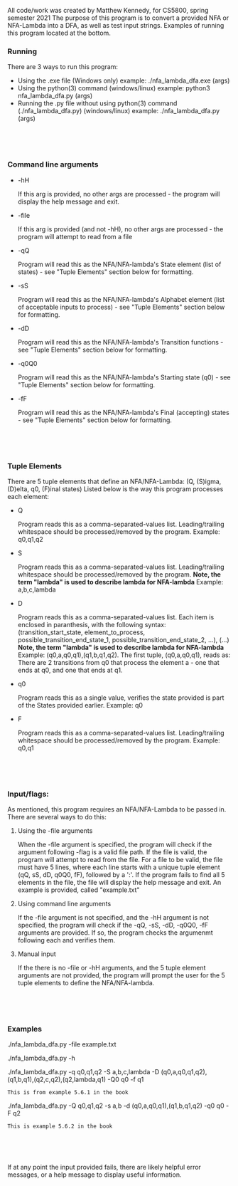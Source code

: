 All code/work was created by Matthew Kennedy, for CS5800, spring semester 2021
The purpose of this program is to convert a provided NFA or NFA-Lambda into a DFA, as well as test input strings.
Examples of running this program located at the bottom.



### Running
There are 3 ways to run this program:
* Using the .exe file (Windows only)
	example: ./nfa_lambda_dfa.exe (args)
* Using the python(3) command (windows/linux)
	example: python3 nfa_lambda_dfa.py (args)
* Running the .py file without using python(3) command (./nfa_lambda_dfa.py) (windows/linux)
	example: ./nfa_lambda_dfa.py (args)
	
<p>&nbsp;</p>
<p>&nbsp;</p>

### Command line arguments
* -hH

	If this arg is provided, no other args are processed - the program will display the help message and exit.
* -file
 
	If this arg is provided (and not -hH), no other args are processed - the program will attempt to read from a file
* -qQ
 
	Program will read this as the NFA/NFA-lambda's State element (list of states) - see "Tuple Elements" section below for formatting.
* -sS
 
	Program will read this as the NFA/NFA-lambda's Alphabet element (list of acceptable inputs to process) - see "Tuple Elements" section below for formatting.
* -dD
 
	Program will read this as the NFA/NFA-lambda's Transition functions - see "Tuple Elements" section below for formatting.
* -q0Q0
 
	Program will read this as the NFA/NFA-lambda's Starting state (q0) - see "Tuple Elements" section below for formatting.
* -fF

	Program will read this as the NFA/NFA-lambda's Final (accepting) states - see "Tuple Elements" section below for formatting.

<p>&nbsp;</p>
<p>&nbsp;</p>

### Tuple Elements
There are 5 tuple elements that define an NFA/NFA-Lambda: (Q, (S)igma, (D)elta, q0, (F)inal states)
Listed below is the way this program processes each element:
* Q

	Program reads this as a comma-separated-values list. Leading/trailing whitespace should be processed/removed by the program.
	Example: q0,q1,q2
* S

	Program reads this as a comma-separated-values list. Leading/trailing whitespace should be processed/removed by the program.
	**Note, the term "lambda" is used to describe lambda for NFA-lambda**
	Example: a,b,c,lambda
	
* D

	Program reads this as a comma-separated-values list. Each item is enclosed in paranthesis, with the following syntax: (transition_start_state, element_to_process, possible_transition_end_state_1, possible_transition_end_state_2, ...), (...)
	**Note, the term "lambda" is used to describe lambda for NFA-lambda**
	Example: (q0,a,q0,q1),(q1,b,q1,q2). The first tuple, (q0,a,q0,q1), reads as: There are 2 transitions from q0 that process the element a - one that ends at q0, and one that ends at q1.
	
* q0

	Program reads this as a single value, verifies the state provided is part of the States provided earlier.
	Example: q0
	
* F

	Program reads this as a comma-separated-values list. Leading/trailing whitespace should be processed/removed by the program.
	Example: q0,q1

<p>&nbsp;</p>
<p>&nbsp;</p>

### Input/flags:
As mentioned, this program requires an NFA/NFA-Lambda to be passed in. There are several ways to do this:
1. Using the -file arguments

	When the -file argument is specified, the program will check if the argument following -flag is a valid file path.
	If the file is valid, the program will attempt to read from the file. For a file to be valid, the file must have 5 lines, where each line starts with a unique tuple element (qQ, sS, dD, q0Q0, fF), followed by a ':'.
	If the program fails to find all 5 elements in the file, the file will display the help message and exit.
	An example is provided, called "example.txt"
2. Using command line arguments

	If the -file argument is not specified, and the -hH argument is not specified, the program will check if the -qQ, -sS, -dD, -q0Q0, -fF arguments are provided. If so, the program checks the argumenmt following each and verifies them.
3. Manual input

	If the there is no -file or -hH arguments, and the 5 tuple element arguments are not provided, the program will prompt the user for the 5 tuple elements to define the NFA/NFA-lambda.

<p>&nbsp;</p>
<p>&nbsp;</p>

### Examples
./nfa_lambda_dfa.py -file example.txt

./nfa_lambda_dfa.py -h

./nfa_lambda_dfa.py -q q0,q1,q2 -S a,b,c,lambda -D (q0,a,q0,q1,q2),(q1,b,q1),(q2,c,q2),(q2,lambda,q1) -Q0 q0 -f q1

	This is from example 5.6.1 in the book
	
./nfa_lambda_dfa.py -Q q0,q1,q2 -s a,b -d (q0,a,q0,q1),(q1,b,q1,q2) -q0 q0 -F q2

	This is example 5.6.2 in the book

<p>&nbsp;</p>
<p>&nbsp;</p>

If at any point the input provided fails, there are likely helpful error messages, or a help message to display useful information.
	
